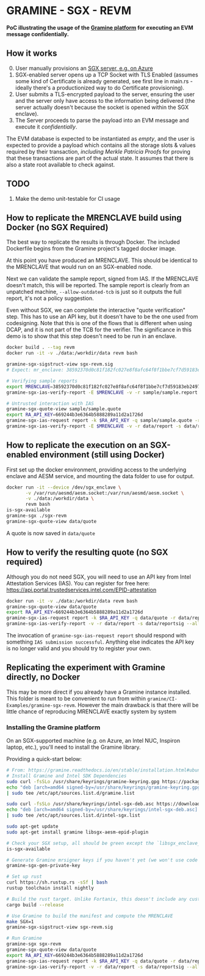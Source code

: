 # GRAMINE - SGX - REVM

**PoC illustrating the usage of the [Gramine platform](https://gramine.readthedocs.io/) for executing
an EVM message confidentially.**

## How it works

0. User manually provisions an [SGX server, e.g. on Azure](https://learn.microsoft.com/en-us/azure/confidential-computing/quick-create-portal)
1. SGX-enabled server opens up a TCP Socket with TLS Enabled (assumes some kind of Certificate is already generated, see first line in main.rs - ideally there's a productionized way to do Certificate provisioning).
2. User submits a TLS-encrypted payload to the server, ensuring the user and the server only have access to the information being delivered (the server actually doesn't because the socket is opened within the SGX enclave).
3. The Server proceeds to parse the payload into an EVM message and execute it _confidentially_.

The EVM database is expected to be instantiated as _empty_, and the user is expected to provide a payload which contains all the storage slots & values required by their transaction, _including Merkle Patricia Proofs_ for proving that these transactions are part of the actual state. It assumes that there is also a state root available to check against.

## TODO

1. Make the demo unit-testable for CI usage

## How to replicate the MRENCLAVE build using Docker (no SGX Required)

The best way to replicate the results is through Docker. The included Dockerfile begins from the Gramine project's tagged docker image.

At this point you have produced an MRENCLAVE. This should be identical to the MRENCLAVE that would run on an SGX-enabled node.

Next we can validate the sample report, signed from IAS. If the MRENCLAVE doesn't match, this will be reported. The sample report is clearly from an unpatched machine, `--allow-outdated-tcb` is just so it outputs the full report, it's not a policy suggestion.

Even without SGX, we can complete the interactive "quote verification" step. This has to use an API key, but it doesn't have to be the one used from codesigning.
Note that this is one of the flows that is different when using DCAP, and it is not part of the TCB for the verifier.
The significance in this demo is to show that this step doesn't need to be run in an enclave.


```bash
docker build . --tag revm
docker run -it -v ./data:/workdir/data revm bash

gramine-sgx-sigstruct-view sgx-revm.sig
# Expect: mr_enclave: 38592370d0c81f182fc027e8f8afc64f8f1bbe7cf7d59183eb2497c3a27809c3

# Verifying sample reports
export MRENCLAVE=38592370d0c81f182fc027e8f8afc64f8f1bbe7cf7d59183eb2497c3a27809c3
gramine-sgx-ias-verify-report -E $MRENCLAVE -v -r sample/sample.report -s sample/sample.reportsig --allow-outdated-tcb

# Untrusted interaction with IAS
gramine-sgx-quote-view sample/sample.quote
export RA_API_KEY=669244b3e6364b5888289a11d2a1726d
gramine-sgx-ias-request report -k $RA_API_KEY -q sample/sample.quote -r data/report -s data/reportsig
gramine-sgx-ias-verify-report -E $MRENCLAVE -v -r data/report -s data/reportsig --allow-outdated-tcb
```

## How to replicate the execution on an SGX-enabled environment (still using Docker)

First set up the docker environment, providing access to the underlying enclave and AESM service,
and mounting the data folder to use for output.
```bash
docker run -it --device /dev/sgx_enclave \
       -v /var/run/aesmd/aesm.socket:/var/run/aesmd/aesm.socket \
       -v ./data:/workdir/data \
       revm bash
is-sgx-available
gramine-sgx ./sgx-revm
gramine-sgx-quote-view data/quote
```
A quote is now saved in `data/quote`

## How to verify the resulting quote (no SGX required)

Although you do not need SGX, you will need to use an API key from Intel Attestation Services (IAS).
You can register for free here: https://api.portal.trustedservices.intel.com/EPID-attestation

```bash
docker run -it -v ./data:/workdir/data revm bash
gramine-sgx-quote-view data/quote
export RA_API_KEY=669244b3e6364b5888289a11d2a1726d
gramine-sgx-ias-request report -k $RA_API_KEY -q data/quote -r data/report -s data/reportsig
gramine-sgx-ias-verify-report -v -r data/report -s data/reportsig --allow-outdated-tcb
```

The invocation of `gramine-sgx-ias-request report` should respond with something `IAS submission successful`.
Anything else indicates the API key is no longer valid and you should try to register your own.


## Replicating the experiment with Gramine directly, no Docker

This may be more direct if you already have a Gramine instance installed. This folder is meant to be convenient to run from within `gramine/CI-Examples/gramine-sgx-revm`.
However the main drawback is that there will be little chance of reproducing MRENCLAVE exactly system by system

### Installing the Gramine platform

On an SGX-supported machine (e.g. on Azure, an Intel NUC, Inspiron laptop, etc.), you'll need to install the Gramine library.

Providing a quick-start below:

```bash
# From: https://gramine.readthedocs.io/en/stable/installation.html#ubuntu-22-04-lts-or-20-04-lts
# Install Gramine and Intel SDK Dependencies
sudo curl -fsSLo /usr/share/keyrings/gramine-keyring.gpg https://packages.gramineproject.io/gramine-keyring.gpg
echo "deb [arch=amd64 signed-by=/usr/share/keyrings/gramine-keyring.gpg] https://packages.gramineproject.io/ $(lsb_release -sc) main" \
| sudo tee /etc/apt/sources.list.d/gramine.list

sudo curl -fsSLo /usr/share/keyrings/intel-sgx-deb.asc https://download.01.org/intel-sgx/sgx_repo/ubuntu/intel-sgx-deb.key
echo "deb [arch=amd64 signed-by=/usr/share/keyrings/intel-sgx-deb.asc] https://download.01.org/intel-sgx/sgx_repo/ubuntu $(lsb_release -sc) main" \
| sudo tee /etc/apt/sources.list.d/intel-sgx.list

sudo apt-get update
sudo apt-get install gramine libsgx-aesm-epid-plugin

# Check your SGX setup, all should be green except the `libsgx_enclave_common` maybe.
is-sgx-available

# Generate Gramine mrsigner keys if you haven't yet (we won't use code signing but it's needed)
gramine-sgx-gen-private-key

# Set up rust
curl https://sh.rustup.rs -sSf | bash
rustup toolchain install nightly

# Build the rust target. Unlike Fortanix, this doesn't include any custom target.
cargo build --release

# Use Gramine to build the manifest and compute the MRENCLAVE
make SGX=1
gramine-sgx-sigstruct-view sgx-revm.sig

# Run Gramine
gramine-sgx sgx-revm
gramine-sgx-quote-view data/quote
export RA_API_KEY=669244b3e6364b5888289a11d2a1726d
gramine-sgx-ias-request report -k $RA_API_KEY -q data/quote -r data/report -s data/reportsig
gramine-sgx-ias-verify-report -v -r data/report -s data/reportsig --allow-outdated-tcb
```
